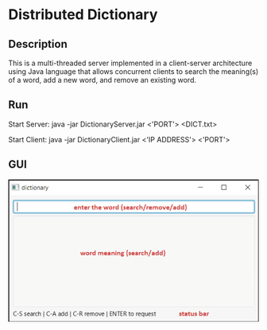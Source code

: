 # Distributed Dictionary

## Description
This is a multi-threaded server implemented in a client-server architecture using Java language that allows concurrent clients to search the meaning(s) of a word, add a new word, and remove an existing word.

## Run
Start Server: java -jar DictionaryServer.jar <'PORT'> <DICT.txt>

Start Client: java -jar DictionaryClient.jar <'IP ADDRESS'> <'PORT'>

## GUI
<img src="ClientUI.png" alt="550" width="550">